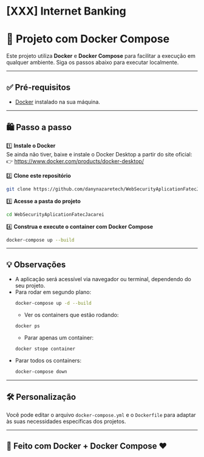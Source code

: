 # [XXX] Internet Banking

# 🚀 Projeto com Docker Compose

Este projeto utiliza **Docker** e **Docker Compose** para facilitar a execução em qualquer ambiente. Siga os passos abaixo para executar localmente.

---

## ✅ Pré-requisitos

- [Docker](https://www.docker.com/products/docker-desktop/) instalado na sua máquina.

---

## 🛍️ Passo a passo

1️⃣ **Instale o Docker**  
Se ainda não tiver, baixe e instale o Docker Desktop a partir do site oficial:  
👉 https://www.docker.com/products/docker-desktop/

2️⃣ **Clone este repositório**  
```bash
git clone https://github.com/danynazaretech/WebSecurityAplicationFatecJacarei.git
```

3️⃣ **Acesse a pasta do projeto**  
```bash
cd WebSecurityAplicationFatecJacarei
```

4️⃣ **Construa e execute o container com Docker Compose**  
```bash
docker-compose up --build
```

---

## 💡 Observações

- A aplicação será acessível via navegador ou terminal, dependendo do seu projeto.
- Para rodar em segundo plano:
  ```bash
  docker-compose up -d --build
  ```
  - Ver os containers que estão rodando:
  ```bash
  docker ps
  ```
  - Parar apenas um container:
  ```bash
  docker stope container
  ```
- Parar todos os containers:
  ```bash
  docker-compose down
  ```

---

## 🛠️ Personalização

Você pode editar o arquivo `docker-compose.yml` e o `Dockerfile` para adaptar às suas necessidades específicas dos projetos.

---

## 🐳 Feito com Docker + Docker Compose ❤️

